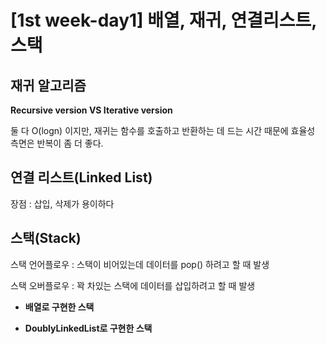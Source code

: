 # [1st week-day1] 배열, 재귀, 연결리스트, 스택

## 재귀 알고리즘

**Recursive version VS Iterative version**

둘 다 O(logn) 이지만, 재귀는 함수를 호출하고 반환하는 데 드는 시간 때문에 효율성 측면은 반복이 좀 더 좋다.

## 연결 리스트(Linked List)

장점 : 삽입, 삭제가 용이하다

## 스택(Stack)

스택 언어플로우 : 스택이 비어있는데 데이터를 pop() 하려고 할 때 발생

스택 오버플로우 : 꽉 차있는 스택에 데이터를 삽입하려고 할 때 발생

- **배열로 구현한 스택**

- **DoublyLinkedList로 구현한 스택**